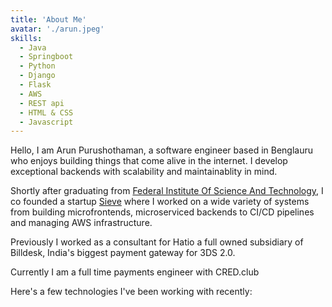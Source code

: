 ```yaml
---
title: 'About Me'
avatar: './arun.jpeg'
skills:
  - Java
  - Springboot
  - Python
  - Django
  - Flask
  - AWS
  - REST api
  - HTML & CSS
  - Javascript
---
```


Hello, I am Arun Purushothaman, a software engineer based in Benglauru who enjoys building things that come alive in the internet. I develop exceptional backends with scalability and maintainablity in mind.

Shortly after graduating from [Federal Institute Of Science And Technology](https://fisat.ac.in/), I co founded a startup [Sieve](http://sievehq.com) where I worked on a wide variety of systems from building microfrontends, microserviced backends to CI/CD pipelines and managing AWS infrastructure.

Previously I worked as a consultant for Hatio a full owned subsidiary of Billdesk, India's biggest payment gateway for 3DS 2.0.

Currently I am a full time payments engineer with CRED.club

Here's a few technologies I've been working with recently:
